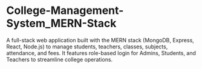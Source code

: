 # College-Management-System_MERN-Stack
A full-stack web application built with the MERN stack (MongoDB, Express, React, Node.js) to manage students, teachers, classes, subjects, attendance, and fees. It features role-based login for Admins, Students, and Teachers to streamline college operations.
